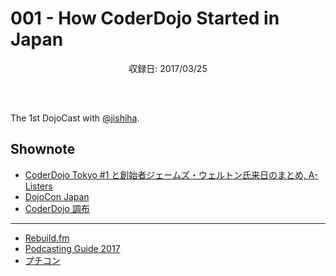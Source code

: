 # 001 - How CoderDojo Started in Japan
<div style="text-align: center; padding-bottom: 30px;">収録日: 2017/03/25</div><br>

The 1st DojoCast with <a href="https://twitter.com/jishiha">@jishiha</a>.


## Shownote

- [CoderDojo Tokyo #1 と創始者ジェームズ・ウェルトン氏来日のまとめ, A-Listers](https://tech.a-listers.jp/2012/05/09/coderdojo-tokyo-1-james-whelton-in-japan/)
- [DojoCon Japan](http://dojocon.coderdojo.jp/)
- [CoderDojo 調布](http://coderdojochofu.hatenablog.jp/)

-----------

- [Rebuild.fm](http://rebuild.fm/)
- [Podcasting Guide 2017](https://weblog.bulknews.net/podcasting-guide-2017-2e88531a367d#.wqgzbkh6e)
- [プチコン](http://smilebasic.com/)
